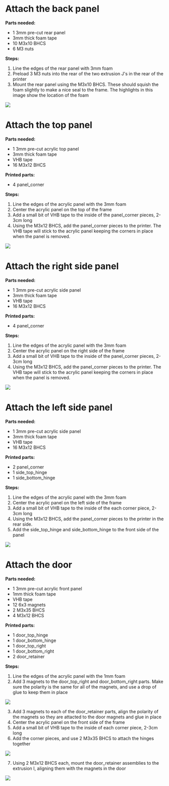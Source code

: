 # Attach the back panel

**Parts needed:**
* 1 3mm pre-cut rear panel
* 3mm thick foam tape
* 10 M3x10 BHCS
* 6 M3 nuts

**Steps:**

1. Line the edges of the rear panel with 3mm foam
2. Preload 3 M3 nuts into the rear of the two extrusion J's in the rear of the printer
3. Mount the rear panel using the M3x10 BHCS. These should squish the foam slightly to make a nice seal to the frame. The highlights in this image show the location of the foam 

![](images/rear_panel.png)

# Attach the top panel

**Parts needed:**
* 1 3mm pre-cut acrylic top panel
* 3mm thick foam tape
* VHB tape
* 16 M3x12 BHCS

**Printed parts:**
* 4 panel_corner

**Steps:**
1. Line the edges of the acrylic panel with the 3mm foam
2. Center the acrylic panel on the top of the frame
3. Add a small bit of VHB tape to the inside of the panel_corner pieces, 2-3cm long
4. Using the M3x12 BHCS, add the panel_corner pieces to the printer. The VHB tape will stick to the acrylic panel keeping the corners in place when the panel is removed.

![](images/top_panel.png)

# Attach the right side panel
**Parts needed:**
* 1 3mm pre-cut acrylic side panel
* 3mm thick foam tape
* VHB tape
* 16 M3x12 BHCS

**Printed parts:**
* 4 panel_corner

**Steps:**
1. Line the edges of the acrylic panel with the 3mm foam
2. Center the acrylic panel on the right side of the frame
3. Add a small bit of VHB tape to the inside of the panel_corner pieces, 2-3cm long
4. Using the M3x12 BHCS, add the panel_corner pieces to the printer. The VHB tape will stick to the acrylic panel keeping the corners in place when the panel is removed.

![](images/right_panel.png)


# Attach the left side panel

**Parts needed:**
* 1 3mm pre-cut acrylic side panel
* 3mm thick foam tape
* VHB tape
* 16 M3x12 BHCS

**Printed parts:**
* 2 panel_corner
* 1 side_top_hinge
* 1 side_bottom_hinge

**Steps:**
1. Line the edges of the acrylic panel with the 3mm foam
2. Center the acrylic panel on the left side of the frame
3. Add a small bit of VHB tape to the inside of the each corner piece, 2-3cm long
4. Using the M3x12 BHCS, add the panel_corner pieces to the printer in the rear side.
5. Add the side_top_hinge and side_bottom_hinge to the front side of the panel

![](images/left_panel.png)



# Attach the door

**Parts needed:**
* 1 3mm pre-cut acrylic front panel
* 1mm thick foam tape
* VHB tape
* 12 6x3 magnets 
* 2 M3x35 BHCS
* 4 M3x12 BHCS

**Printed parts:**
* 1 door_top_hinge
* 1 door_bottom_hinge
* 1 door_top_right
* 1 door_bottom_right
* 2 door_retainer
  

**Steps:**
1. Line the edges of the acrylic panel with the 1mm foam
2. Add 3 magnets to the door_top_right and door_bottom_right parts. Make sure the polarity is the same for all of the magnets, and use a drop of glue to keep them in place 

![](images/front_door_magnets.png)

3. Add 3 magnets to each of the door_retainer parts, align the polarity of the magnets so they are attacted to the door magnets and glue in place
4. Center the acrylic panel on the front side of the frame
5. Add a small bit of VHB tape to the inside of each corner piece, 2-3cm long
6. Add the corner pieces, and use 2 M3x35 BHCS to attach the hinges together 

![](images/door_screw_hinge.png)

7. Using 2 M3x12 BHCS each, mount the door_retainer assemblies to the extrusion I, aligning them with the magnets in the door 

![](images/door_retainer.png)




